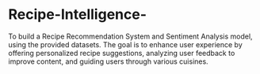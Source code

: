 # Recipe-Intelligence-
To build a Recipe Recommendation System and Sentiment Analysis model, using the provided datasets. The goal is to enhance user experience by offering personalized recipe suggestions, analyzing user feedback to improve content, and guiding users through various cuisines.
